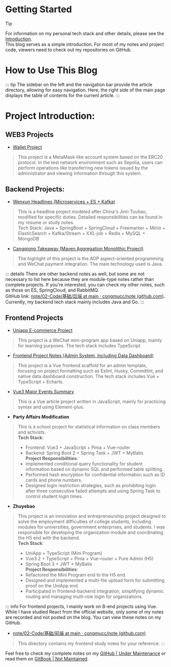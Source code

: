 # Getting Started

> [!TIP]
> For information on my personal tech stack and other details, please see the [Introduction](./introduce.md).<br>
This blog serves as a simple introduction. For most of my notes and project code, viewers need to check out my repositories on GitHub.

# How to Use This Blog
::: tip
The sidebar on the left and the navigation bar provide the article directory, allowing for easy navigation. 
Here, the right side of the main page displays the table of contents for the current article.
:::

# Project Introduction:

## WEB3 Projects
- [Wallet Project](../../project/WEB3/钱包项目/钱包项目.md)
> This project is a MetaMask-like account system based on the ERC20 protocol. In the test network environment such as Sepolia, users can perform operations like transferring new tokens issued by the administrator and viewing information through this system.

## Backend Projects:
- [Wenxun Headlines (Microservices + ES + Kafka)](../../project/闻讯头条/闻讯头条.md)
> This is a headline project modeled after China's Jinri Toutiao, modified for specific duties. Detailed responsibilities can be found in my resume or study notes.<br>
Tech Stack: Java + SpringBoot + SpringCloud + Freemarker + Minio + ElasticSearch + Kafka/Stream + XXL-job + Redis + MySQL + MongoDB

- [Cangqiong Takeaway (Maven Aggregation Monolithic Project)](../../project/苍穹外卖.md)
> The highlight of this project is the AOP aspect-oriented programming and WeChat payment integration. The main technology used is Java.

::: details
There are other backend notes as well, but some are not necessary to list here because they are module-type notes rather than complete projects. If you're interested, you can check my other notes, such as those on ES, SpringCloud, and RabbitMQ.<br>
GitHub link: [note/02-Code/基础/后端 at main · congmucc/note (github.com)](https://github.com/congmucc/note/tree/main/02-Code/基础/后端).
Currently, my backend tech stack mainly includes Java and Go.
:::

## Frontend Projects
- [Uniapp E-commerce Project](../../project/uniapp电商项目/uniapp电商项目.md)
> This project is a WeChat mini-program app based on Uniapp, mainly for learning purposes. The tech stack includes TypeScript.

- [Frontend Project Notes (Admin System, Including Data Dashboard)](../../project/前端项目笔记/前端项目笔记.md)
> This project is a Vue frontend scaffold for an admin template, focusing on project formatting such as Eslint, Husky, Commitlint, and native data dashboard construction. The tech stack includes Vue + TypeScript + Echarts.

- [Vue3 Major Events Summary](https://github.com/congmucc/note/blob/main/02-Code/%E5%AE%9E%E6%88%98%E7%AC%94%E8%AE%B0/%E9%A1%B9%E7%9B%AE%E7%AC%94%E8%AE%B0/Java%2BVue/vue3%E5%A4%A7%E4%BA%8B%E4%BB%B6%E9%A1%B9%E7%9B%AE%E6%80%BB%E7%BB%93.md)
> This is a Vue article project written in JavaScript, mainly for practicing syntax and using Element-plus.

- **Party Affairs Modification**
> This is a school project for statistical information on class members and activists.<br>
> **Tech Stack**:<br>
> - Frontend: Vue3 + JavaScript + Pinia + Vue-router
> - Backend: Spring Boot 2 + Spring Task + JWT + MyBatis<br>
**Project Responsibilities**:<br>
> - Implemented conditional query functionality for student information based on dynamic SQL and performed table splitting.
> - Performed hash encryption for confidential information such as ID cards and phone numbers.
> - Designed login restriction strategies, such as prohibiting login after three consecutive failed attempts and using Spring Task to control student login times.

- **Zhuyebao**
> This project is an innovation and entrepreneurship project designed to solve the employment difficulties of college students, including modules for universities, government enterprises, and students. I was responsible for developing the organization module and coordinating the H5 end with the backend.<br>
**Tech Stack**:<br>
> - UniApp + TypeScript (Mini Program)
> - Vue3.2 + TypeScript + Pinia + Vue-router + Pure Admin (H5)
> - Spring Boot 3 + JWT + MyBatis<br>
**Project Responsibilities**:<br>
> - Refactored the Mini Program end to the H5 end.
> - Designed and implemented a multi-file upload form for submitting proof on the UniApp end.
> - Participated in frontend-backend integration, simplifying dynamic routing and managing multi-role login for organizations.

::: info
For frontend projects, I mainly work on B-end projects using Vue. While I have studied React from the official website, only some of my notes are recorded and not posted on the blog. You can view these notes on my GitHub.
- [note/02-Code/基础/前端 at main · congmucc/note (github.com)](https://github.com/congmucc/note/tree/main/02-Code/%E5%9F%BA%E7%A1%80/%E5%89%8D%E7%AB%AF)
> This directory contains my frontend study notes for your reference.
:::

Feel free to check my complete notes on my [GitHub | Under Maintenance](https://github.com/congmucc/note) or read them on [GitBook | Not Maintained](https://congmu.gitbook.io/note/).
